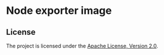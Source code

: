 # Node exporter image

## License

The project is licensed under the [Apache License, Version 2.0](LICENSE).

